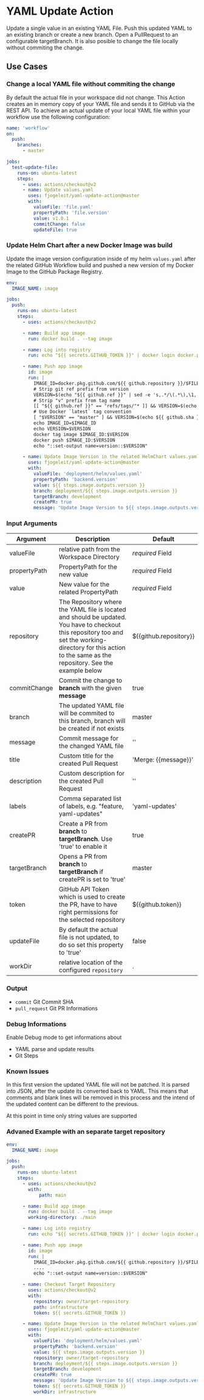 # YAML Update Action

Update a single value in an existing YAML File. Push this updated YAML to an existing branch or create a new branch. Open a PullRequest to an configurable targetBranch. It is also posible to change the file locally without commiting the change.


## Use Cases

### Change a local YAML file without commiting the change

By default the actual file in your workspace did not change. This Action creates an in memory copy of your YAML file and sends it to GitHub via the REST API. To achieve an actual update of your local YAML file within your workflow use the following configuration:

```yaml
name: 'workflow'
on:
  push:
    branches:
      - master

jobs:
  test-update-file:
    runs-on: ubuntu-latest
    steps:
      - uses: actions/checkout@v2
      - name: Update values.yaml
        uses: fjogeleit/yaml-update-action@master
        with:
          valueFile: 'file.yaml'
          propertyPath: 'file.version'
          value: v1.0.1
          commitChange: false
          updateFile: true
```

### Update Helm Chart after a new Docker Image was build

Update the image version configuration inside of my helm `values.yaml` after the related GitHub Workflow build and pushed a new version of my Docker Image to the GitHub Package Registry.

```yaml
env:
  IMAGE_NAME: image

jobs:
  push:
    runs-on: ubuntu-latest
    steps:
      - uses: actions/checkout@v2

      - name: Build app image
        run: docker build . --tag image

      - name: Log into registry
        run: echo "${{ secrets.GITHUB_TOKEN }}" | docker login docker.pkg.github.com -u ${{ github.actor }} --password-stdin

      - name: Push app image
        id: image
        run: |
          IMAGE_ID=docker.pkg.github.com/${{ github.repository }}/$FILES_IMAGE_NAME
          # Strip git ref prefix from version
          VERSION=$(echo "${{ github.ref }}" | sed -e 's,.*/\(.*\),\1,')
          # Strip "v" prefix from tag name
          [[ "${{ github.ref }}" == "refs/tags/"* ]] && VERSION=$(echo $VERSION | sed -e 's/^v//')
          # Use Docker `latest` tag convention
          [ "$VERSION" == "master" ] && VERSION=$(echo ${{ github.sha }} | cut -c1-8)
          echo IMAGE_ID=$IMAGE_ID
          echo VERSION=$VERSION
          docker tag image $IMAGE_ID:$VERSION
          docker push $IMAGE_ID:$VERSION
          echo "::set-output name=version::$VERSION"

      - name: Update Image Version in the related HelmChart values.yaml
        uses: fjogeleit/yaml-update-action@master
        with:
          valueFile: 'deployment/helm/values.yaml'
          propertyPath: 'backend.version'
          value: ${{ steps.image.outputs.version }}
          branch: deployment/${{ steps.image.outputs.version }}
          targetBranch: development
          createPR: true
          message: 'Update Image Version to ${{ steps.image.outputs.version }}' 
```

### Input Arguments

|Argument  |  Description  |  Default  |
|----------|---------------|-----------|
|valueFile | relative path from the Workspace Directory| _required_ Field |
|propertyPath| PropertyPath for the new value | _required_ Field |
|value  | New value for the related PropertyPath| _required_ Field |
|repository| The Repository where the YAML file is located and should be updated. You have to checkout this repository too and set the working-directory for this action to the same as the repository. See the example below | ${{github.repository}} |
|commitChange| Commit the change to __branch__ with the given __message__ | true |
|branch    | The updated YAML file will be commited to this branch, branch will be created if not exists | master |
|message| Commit message for the changed YAML file | ''|
|title| Custom title for the created Pull Request | 'Merge: {{message}}'|
|description| Custom description for the created Pull Request | ''|
|labels| Comma separated list of labels, e.g. "feature, yaml-updates" | 'yaml-updates'|
|createPR| Create a PR from __branch__ to __targetBranch__. Use 'true' to enable it | true |
|targetBranch| Opens a PR from __branch__ to __targetBranch__  if createPR is set to 'true' | master |
|token| GitHub API Token which is used to create the PR, have to have right permissions for the selected repository | ${{github.token}}|
|updateFile| By default the actual file is not updated, to do so set this property to 'true' | false |
|workDir| relative location of the configured `repository` | . |

### Output

- `commit` Git Commit SHA
- `pull_request` Git PR Informations

### Debug Informations

Enable Debug mode to get informations about

- YAML parse and update results
- Git Steps

### Known Issues

In this first version the updated YAML file will not be patched. It is parsed into JSON, after the update its converted back to YAML. This means that comments and blank lines will be removed in this process and the intend of the updated content can be different to the previous.

At this point in time only string values are supported

### Advaned Example with an separate target repository

```yaml
env:
  IMAGE_NAME: image

jobs:
  push:
    runs-on: ubuntu-latest
    steps:
      - uses: actions/checkout@v2
        with:
            path: main

      - name: Build app image
        run: docker build . --tag image
        working-directory: ./main

      - name: Log into registry
        run: echo "${{ secrets.GITHUB_TOKEN }}" | docker login docker.pkg.github.com -u ${{ github.actor }} --password-stdin

      - name: Push app image
        id: image
        run: |
          IMAGE_ID=docker.pkg.github.com/${{ github.repository }}/$FILES_IMAGE_NAME
          ....
          echo "::set-output name=version::$VERSION"

      - name: Checkout Target Repository
        uses: actions/checkout@v2
        with:
          repository: owner/target-repository
          path: infrastructure
          token: ${{ secrets.GITHUB_TOKEN }} 

      - name: Update Image Version in the related HelmChart values.yaml
        uses: fjogeleit/yaml-update-action@master
        with:
          valueFile: 'deployment/helm/values.yaml'
          propertyPath: 'backend.version'
          value: ${{ steps.image.outputs.version }}
          repository: owner/target-repository
          branch: deployment/${{ steps.image.outputs.version }}
          targetBranch: development
          createPR: true
          message: 'Update Image Version to ${{ steps.image.outputs.version }}'
          token: ${{ secrets.GITHUB_TOKEN }}
          workDir: infrastructure
```
